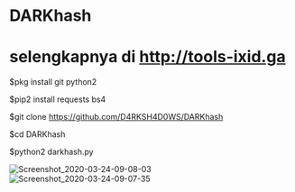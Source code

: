 # DARKhash
# selengkapnya di http://tools-ixid.ga
$pkg install git python2

$pip2 install requests bs4

$git clone https://github.com/D4RKSH4D0WS/DARKhash

$cd DARKhash

$python2 darkhash.py

![Screenshot_2020-03-24-09-08-03](https://user-images.githubusercontent.com/49472584/77381044-7225b680-6daf-11ea-94da-cdf364097c2d.png)
![Screenshot_2020-03-24-09-07-35](https://user-images.githubusercontent.com/49472584/77381041-705bf300-6daf-11ea-8d28-8a3a1622fac7.png)
